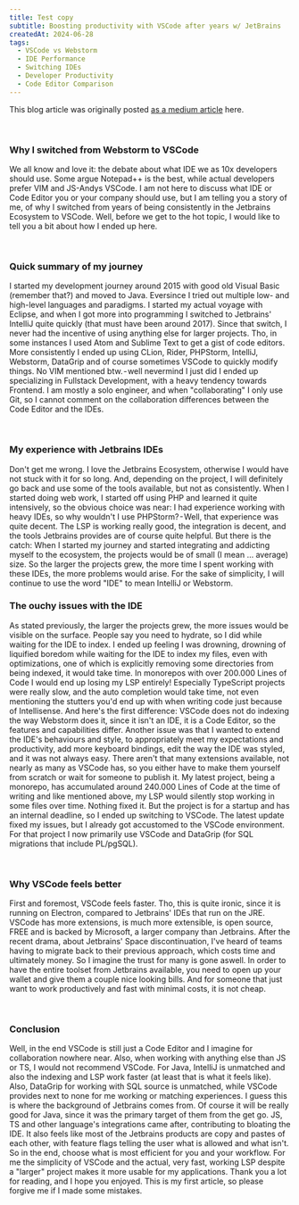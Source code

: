 ```yaml
---
title: Test copy
subtitle: Boosting productivity with VSCode after years w/ JetBrains
createdAt: 2024-06-28
tags:
  - VSCode vs Webstorm
  - IDE Performance
  - Switching IDEs
  - Developer Productivity
  - Code Editor Comparison
---
```


This blog article was originally posted [as a medium article](https://medium.com/@aparx/why-i-switched-from-webstorm-to-vscode-46a433922232) here.

&nbsp;

### Why I switched from Webstorm to VSCode

We all know and love it: the debate about what IDE we as 10x developers should use. Some argue Notepad++ is the best, while actual developers prefer VIM and JS-Andys VSCode. I am not here to discuss what IDE or Code Editor you or your company should use, but I am telling you a story of me, of why I switched from years of being consistently in the Jetbrains Ecosystem to VSCode.
Well, before we get to the hot topic, I would like to tell you a bit about how I ended up here.

&nbsp;

### Quick summary of my journey

I started my development journey around 2015 with good old Visual Basic (remember that?) and moved to Java. Eversince I tried out multiple low- and high-level languages and paradigms.
I started my actual voyage with Eclipse, and when I got more into programming I switched to Jetbrains' IntelliJ quite quickly (that must have been around 2017). Since that switch, I never had the incentive of using anything else for larger projects. Tho, in some instances I used Atom and Sublime Text to get a gist of code editors. More consistently I ended up using CLion, Rider, PHPStorm, IntelliJ, Webstorm, DataGrip and of course sometimes VSCode to quickly modify things. No VIM mentioned btw. - well nevermind I just did
I ended up specializing in Fullstack Development, with a heavy tendency towards Frontend. I am mostly a solo engineer, and when "collaborating" I only use Git, so I cannot comment on the collaboration differences between the Code Editor and the IDEs.

&nbsp;

### My experience with Jetbrains IDEs

Don't get me wrong. I love the Jetbrains Ecosystem, otherwise I would have not stuck with it for so long. And, depending on the project, I will definitely go back and use some of the tools available, but not as consistently.
When I started doing web work, I started off using PHP and learned it quite intensively, so the obvious choice was near: I had experience working with heavy IDEs, so why wouldn't I use PHPStorm? - Well, that experience was quite decent. The LSP is working really good, the integration is decent, and the tools Jetbrains provides are of course quite helpful. But there is the catch: When I started my journey and started integrating and addicting myself to the ecosystem, the projects would be of small (I mean … average) size. So the larger the projects grew, the more time I spent working with these IDEs, the more problems would arise.
For the sake of simplicity, I will continue to use the word "IDE" to mean IntelliJ or Webstorm.
&nbsp;

### The ouchy issues with the IDE

As stated previously, the larger the projects grew, the more issues would be visible on the surface.
People say you need to hydrate, so I did while waiting for the IDE to index. I ended up feeling I was drowning, drowning of liquified boredom while waiting for the IDE to index my files, even with optimizations, one of which is explicitly removing some directories from being indexed, it would take time. In monorepos with over 200.000 Lines of Code I would end up losing my LSP entirely! Especially TypeScript projects were really slow, and the auto completion would take time, not even mentioning the stutters you'd end up with when writing code just because of Intellisense.
And here's the first difference: VSCode does not do indexing the way Webstorm does it, since it isn't an IDE, it is a Code Editor, so the features and capabilities differ.
Another issue was that I wanted to extend the IDE's behaviours and style, to appropriately meet my expectations and productivity, add more keyboard bindings, edit the way the IDE was styled, and it was not always easy. There aren't that many extensions available, not nearly as many as VSCode has, so you either have to make them yourself from scratch or wait for someone to publish it.
My latest project, being a monorepo, has accumulated around 240.000 Lines of Code at the time of writing and like mentioned above, my LSP would silently stop working in some files over time. Nothing fixed it. But the project is for a startup and has an internal deadline, so I ended up switching to VSCode. The latest update fixed my issues, but I already got accustomed to the VSCode environment. For that project I now primarily use VSCode and DataGrip (for SQL migrations that include PL/pgSQL).

&nbsp;

### Why VSCode feels better

First and foremost, VSCode feels faster. Tho, this is quite ironic, since it is running on Electron, compared to Jetbrains' IDEs that run on the JRE.
VSCode has more extensions, is much more extensible, is open source, FREE and is backed by Microsoft, a larger company than Jetbrains. After the recent drama, about Jetbrains' Space discontinuation, I've heard of teams having to migrate back to their previous approach, which costs time and ultimately money. So I imagine the trust for many is gone aswell.
In order to have the entire toolset from Jetbrains available, you need to open up your wallet and give them a couple nice looking bills. And for someone that just want to work productively and fast with minimal costs, it is not cheap.

&nbsp;

### Conclusion

Well, in the end VSCode is still just a Code Editor and I imagine for collaboration nowhere near. Also, when working with anything else than JS or TS, I would not recommend VSCode. For Java, IntelliJ is unmatched and also the indexing and LSP work faster (at least that is what it feels like). Also, DataGrip for working with SQL source is unmatched, while VSCode provides next to none for me working or matching experiences.
I guess this is where the background of Jetbrains comes from. Of course it will be really good for Java, since it was the primary target of them from the get go. JS, TS and other language's integrations came after, contributing to bloating the IDE. It also feels like most of the Jetbrains products are copy and pastes of each other, with feature flags telling the user what is allowed and what isn't.
So in the end, choose what is most efficient for you and your workflow.
For me the simplicity of VSCode and the actual, very fast, working LSP despite a "larger" project makes it more usable for my applications.
Thank you a lot for reading, and I hope you enjoyed. This is my first article, so please forgive me if I made some mistakes.
